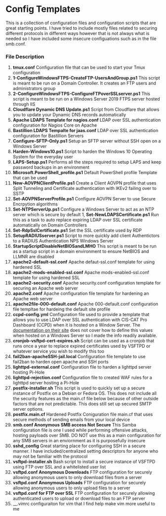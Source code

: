 # Config Templates
This is a collection of configuration files and configuration scripts that are great starting points. I have tried to include mostly files related to securing different protocols in different ways however that is not always what is needed so I have included some insecure configuations such as in the file smb.conf.

### File Description
1. __tmux.conf__ Configuration file that can be used to start your Tmux configuration
1. __1-ConfigureWindowsFTPS-CreateFTP-UsersAndGroup.ps1__ This script is meant to be run on a Domain Controller. It creates an FTP users and administrators group
1. __2-ConfigureWindowsFTPS-ConfigureFTPoverSSLserver.ps1__ This script is meant to be run on a Windows Server 2019 FTPS server hosted through IIS
1. __Cloudflare Dynamic DNS Update.ps1__ Script from Cloudflare that allows you to update your Dynamic DNS records automatically
1. __Apache LDAPS Template for nagios.conf__ LDAP over SSL authentication configuration for Nagios Core on Apache
1. __Bastillion LDAPS Tempalte for jaas.conf__ LDAP over SSL authentication configuration for Bastillion Servers
1. __Configure-SFTP-Only.ps1__ Setup an SFTP server without SSH open on a Windows Server
1. __Harden-Windows10.ps1__ Script to harden the Windows 10 Operating System for the everyday user
1. __LAPS-Setup.ps1__ Performs all the steps required to setup LAPS and keep password backups in an environment
1. __Microsoft.PowerShell_profile.ps1__ Default PowerShell profile Template that can be used
1. __New-AOVPNClientProfile.ps1__ Create a Client AOVPN profile that uses Split Tunneling and Certificate authentication with IKEv2 failing over to SSTP
1. __Set-AOVPNServerProfile.ps1__ Configure AOVPN Server to use Secure Encrpytion algorithms
1. __Set-NTPServerUp.ps1__ Configure a Windows Server to act as an NTP server which is secure by default
1, __Set-NewLDAPSCertificate.ps1__ Run this as a task to auto replace expiring LDAP over SSL certificate automatically on Domain Controllers
1. __Set-RdpSslCertificate.ps1__ Set the SSL certificate used by RDP
1. __SetupRADIUSserver.ps1__ Script to more quickly add client Authentictors to a RADIUS Authentication NPS Windows Server
1. __StartupScriptDisableNetBIOSandLMHO__ This script is meant to be run as a startup script in a domain environment to ensure NetBIOS and LLMNR are disabled
1. __apache2-default-ssl.conf__ Apache defaut-ssl.conf template for using hardened SSL
1. __apache2-mods-enabled-ssl.conf__ Apache mods-enabled-ssl.conf template for using hardened SSL
1. __apache2-security.conf__ Apache security.conf configuration template for securing an Apache web server
1. __apache2.conf__ Apache configuration file template for hardening an Apache web server
1. __apache2file-000-default.conf__ Apache 000-default.conf configuration file templtae for hardeing the default site profile
1. __ccpd-config.yml__ Configuration file used to provide a template that allows you to use LDAP over SSL authentication with CIS-CAT Pro Dashboard (CCPD) when it is hosted on a Window Server. The [documentation on their site](https://cis-cat-pro-dashboard.readthedocs.io/en/stable/source/Dashboard%20Deployment%20Guide%20for%20Windows/) does not cover how to define this values when hosted on a Windows Server so I made the info readily available.
1. __cronjob-vsftpd-cert-expires.sh__ Script can be used as a cronjob that runs once a year to replace expired certificates used by VSFTPD or whatever service you wish to modify this too
1. __fail2ban-apacheSSH-jail.local__ Configuration file template to use fail2ban to harden open apache and SSH ports
1. __lighttpd-external.conf__ Configuration file to harden a lighttpd server hosting Pi-Hole
1. __lighttpd-rejection.conf__ Configuration file to created WAF rules for a lighttpd server hosting a Pi-Hole
1. __postfix-installer.sh__ This script is used to quickly set up a secure instance of Postfix on a Debian or Fedora OS. This does not include all the security features as the main.cf file below because of other outside factors that are not predictable. This does still set up secured SMTP server options.
1. __postfix.main.cf__ Hardened Postfix Coniguration file main.cf that uses secure methods of sending emails from your local device 
1. __smb.conf Anonymous SMB access Not Secure__ This Samba configuration file is one I used while performing offensive attacks, hosting payloads over SMB. DO NOT use this as a main configuration for any SMB servers in an enviornment as it is purposefully insecure
1. __sshd_config__ Great starting place for configuring SSH in a secure manner. I have included/centralized setting descriptors for anyone who may not be familiar with the protocol
1. __vsftpd-installer.sh__ Bash script to install a secure instance of VSFTPD using FTP over SSL and a whitelisted user list
1. __vsftpd.conf Anonymous Downloads__ FTP configuration for securely allowing anonymous users to only download files from a server
1. __vsftpd.conf Anonymous Uploads__ FTP configuration for securely allowing anonymous users to only upload files to a server
1. __vsftpd.conf for FTP over SSL__ FTP configuration for securely allowing authenticated users to upload or download files to an FTP server
1. __.vimrc configuraiton for vim that I find help make vim more useful to me
